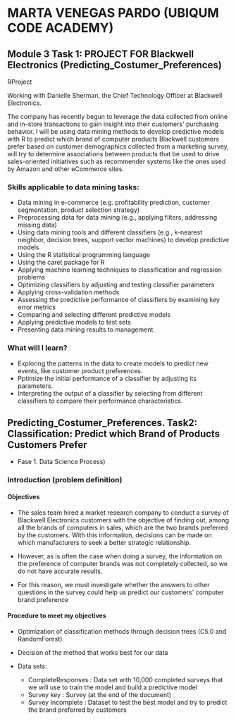 # MARTA VENEGAS PARDO (UBIQUM CODE ACADEMY)


## Module 3 Task 1: PROJECT FOR Blackwell Electronics (Predicting_Costumer_Preferences)

RProject 

Working with Danielle Sherman, the Chief Technology Officer at Blackwell Electronics. 

The company has recently begun to leverage the data collected from online and in-store transactions to gain insight into their customers' purchasing behavior.
I will be using data mining methods to develop predictive models with R to predict which brand of computer products Blackwell customers prefer based on customer 
demographics collected from a marketing survey, will try to determine associations between products that be used to drive sales-oriented initiatives such as 
recommender systems like the ones used by Amazon and other eCommerce sites. 



### Skills applicable to data mining tasks:
 
- Data mining in e-commerce (e.g. profitability prediction, customer segmentation, product selection strategy)
- Preprocessing data for data mining (e.g., applying filters, addressing missing data)
- Using data mining tools and different classifiers (e.g., k-nearest neighbor, decision trees, support vector machines) to develop predictive models
- Using the R statistical programming language
- Using the caret package for R
- Applying machine learning techniques to classification and regression problems
- Optimizing classifiers by adjusting and testing classifier parameters
- Applying cross-validation methods
- Assessing the predictive performance of classifiers by examining key error metrics
- Comparing and selecting different predictive models
- Applying predictive models to test sets
- Presenting data mining results to management.
 

### What will I learn?

- Exploring the patterns in the data to create models to predict new events, like customer product preferences. 
- Pptimize the initial performance of a classifier by adjusting its parameters. 
- Interpreting the output of a classifier by selecting from different classifiers to compare their performance characteristics.



## Predicting_Costumer_Preferences. Task2: Classification: Predict which Brand of Products Customers Prefer
  - Fase 1. Data Science Process)


### Introduction (problem definition)

#### Objectives

- The sales team hired a market research company to conduct a survey of Blackwell Electronics customers with the objective of finding out, among all the brands
of computers in sales, which are the two brands preferred by the customers. With this information, decisions can be made on which manufacturers to seek a better
strategic relationship.

- However, as is often the case when doing a survey, the information on the preference of computer brands was not completely collected, so we do not have 
accurate results.

- For this reason, we must investigate whether the answers to other questions in the survey could help us predict our customers' computer brand preference



#### Procedure to meet my objectives

- Optimization of classification methods through decision trees (C5.0 and RandomForest)
- Decision of the method that works best for our data

- Data sets:
  - CompleteResponses : Data set with 10,000 completed surveys that we will use to train the model and build a predictive model
  - Survey key : Survey (at the end of the document)
  - Survey Incomplete : Dataset to test the best model and try to predict the brand preferred by customers
